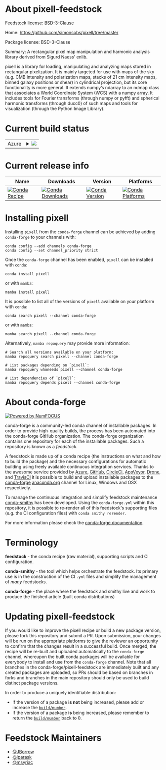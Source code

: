 About pixell-feedstock
======================

Feedstock license: [BSD-3-Clause](https://github.com/conda-forge/pixell-feedstock/blob/main/LICENSE.txt)

Home: https://github.com/simonsobs/pixell/tree/master

Package license: BSD-3-Clause

Summary: A rectangular pixel map manipulation and harmonic analysis library derived from Sigurd Naess' enlib.

pixell is a library for loading, manipulating and analyzing maps stored in
rectangular pixelization. It is mainly targeted for use with maps of the
sky (e.g. CMB intensity and polarization maps, stacks of 21 cm intensity
maps, binned galaxy positions or shear) in cylindrical projection, but
its core functionality is more general. It extends numpy’s ndarray to an
ndmap class that associates a World Coordinate System (WCS) with a numpy
array. It includes tools for Fourier transforms (through numpy or pyfft)
and spherical harmonic transforms (through ducc0) of such maps and tools
for visualization (through the Python Image Library).


Current build status
====================


<table>
    
  <tr>
    <td>Azure</td>
    <td>
      <details>
        <summary>
          <a href="https://dev.azure.com/conda-forge/feedstock-builds/_build/latest?definitionId=23477&branchName=main">
            <img src="https://dev.azure.com/conda-forge/feedstock-builds/_apis/build/status/pixell-feedstock?branchName=main">
          </a>
        </summary>
        <table>
          <thead><tr><th>Variant</th><th>Status</th></tr></thead>
          <tbody><tr>
              <td>linux_64_python3.10.____cpython</td>
              <td>
                <a href="https://dev.azure.com/conda-forge/feedstock-builds/_build/latest?definitionId=23477&branchName=main">
                  <img src="https://dev.azure.com/conda-forge/feedstock-builds/_apis/build/status/pixell-feedstock?branchName=main&jobName=linux&configuration=linux%20linux_64_python3.10.____cpython" alt="variant">
                </a>
              </td>
            </tr><tr>
              <td>linux_64_python3.11.____cpython</td>
              <td>
                <a href="https://dev.azure.com/conda-forge/feedstock-builds/_build/latest?definitionId=23477&branchName=main">
                  <img src="https://dev.azure.com/conda-forge/feedstock-builds/_apis/build/status/pixell-feedstock?branchName=main&jobName=linux&configuration=linux%20linux_64_python3.11.____cpython" alt="variant">
                </a>
              </td>
            </tr><tr>
              <td>linux_64_python3.12.____cpython</td>
              <td>
                <a href="https://dev.azure.com/conda-forge/feedstock-builds/_build/latest?definitionId=23477&branchName=main">
                  <img src="https://dev.azure.com/conda-forge/feedstock-builds/_apis/build/status/pixell-feedstock?branchName=main&jobName=linux&configuration=linux%20linux_64_python3.12.____cpython" alt="variant">
                </a>
              </td>
            </tr><tr>
              <td>linux_64_python3.13.____cp313</td>
              <td>
                <a href="https://dev.azure.com/conda-forge/feedstock-builds/_build/latest?definitionId=23477&branchName=main">
                  <img src="https://dev.azure.com/conda-forge/feedstock-builds/_apis/build/status/pixell-feedstock?branchName=main&jobName=linux&configuration=linux%20linux_64_python3.13.____cp313" alt="variant">
                </a>
              </td>
            </tr><tr>
              <td>linux_64_python3.9.____cpython</td>
              <td>
                <a href="https://dev.azure.com/conda-forge/feedstock-builds/_build/latest?definitionId=23477&branchName=main">
                  <img src="https://dev.azure.com/conda-forge/feedstock-builds/_apis/build/status/pixell-feedstock?branchName=main&jobName=linux&configuration=linux%20linux_64_python3.9.____cpython" alt="variant">
                </a>
              </td>
            </tr><tr>
              <td>osx_64_python3.10.____cpython</td>
              <td>
                <a href="https://dev.azure.com/conda-forge/feedstock-builds/_build/latest?definitionId=23477&branchName=main">
                  <img src="https://dev.azure.com/conda-forge/feedstock-builds/_apis/build/status/pixell-feedstock?branchName=main&jobName=osx&configuration=osx%20osx_64_python3.10.____cpython" alt="variant">
                </a>
              </td>
            </tr><tr>
              <td>osx_64_python3.11.____cpython</td>
              <td>
                <a href="https://dev.azure.com/conda-forge/feedstock-builds/_build/latest?definitionId=23477&branchName=main">
                  <img src="https://dev.azure.com/conda-forge/feedstock-builds/_apis/build/status/pixell-feedstock?branchName=main&jobName=osx&configuration=osx%20osx_64_python3.11.____cpython" alt="variant">
                </a>
              </td>
            </tr><tr>
              <td>osx_64_python3.12.____cpython</td>
              <td>
                <a href="https://dev.azure.com/conda-forge/feedstock-builds/_build/latest?definitionId=23477&branchName=main">
                  <img src="https://dev.azure.com/conda-forge/feedstock-builds/_apis/build/status/pixell-feedstock?branchName=main&jobName=osx&configuration=osx%20osx_64_python3.12.____cpython" alt="variant">
                </a>
              </td>
            </tr><tr>
              <td>osx_64_python3.13.____cp313</td>
              <td>
                <a href="https://dev.azure.com/conda-forge/feedstock-builds/_build/latest?definitionId=23477&branchName=main">
                  <img src="https://dev.azure.com/conda-forge/feedstock-builds/_apis/build/status/pixell-feedstock?branchName=main&jobName=osx&configuration=osx%20osx_64_python3.13.____cp313" alt="variant">
                </a>
              </td>
            </tr><tr>
              <td>osx_64_python3.9.____cpython</td>
              <td>
                <a href="https://dev.azure.com/conda-forge/feedstock-builds/_build/latest?definitionId=23477&branchName=main">
                  <img src="https://dev.azure.com/conda-forge/feedstock-builds/_apis/build/status/pixell-feedstock?branchName=main&jobName=osx&configuration=osx%20osx_64_python3.9.____cpython" alt="variant">
                </a>
              </td>
            </tr>
          </tbody>
        </table>
      </details>
    </td>
  </tr>
</table>

Current release info
====================

| Name | Downloads | Version | Platforms |
| --- | --- | --- | --- |
| [![Conda Recipe](https://img.shields.io/badge/recipe-pixell-green.svg)](https://anaconda.org/conda-forge/pixell) | [![Conda Downloads](https://img.shields.io/conda/dn/conda-forge/pixell.svg)](https://anaconda.org/conda-forge/pixell) | [![Conda Version](https://img.shields.io/conda/vn/conda-forge/pixell.svg)](https://anaconda.org/conda-forge/pixell) | [![Conda Platforms](https://img.shields.io/conda/pn/conda-forge/pixell.svg)](https://anaconda.org/conda-forge/pixell) |

Installing pixell
=================

Installing `pixell` from the `conda-forge` channel can be achieved by adding `conda-forge` to your channels with:

```
conda config --add channels conda-forge
conda config --set channel_priority strict
```

Once the `conda-forge` channel has been enabled, `pixell` can be installed with `conda`:

```
conda install pixell
```

or with `mamba`:

```
mamba install pixell
```

It is possible to list all of the versions of `pixell` available on your platform with `conda`:

```
conda search pixell --channel conda-forge
```

or with `mamba`:

```
mamba search pixell --channel conda-forge
```

Alternatively, `mamba repoquery` may provide more information:

```
# Search all versions available on your platform:
mamba repoquery search pixell --channel conda-forge

# List packages depending on `pixell`:
mamba repoquery whoneeds pixell --channel conda-forge

# List dependencies of `pixell`:
mamba repoquery depends pixell --channel conda-forge
```


About conda-forge
=================

[![Powered by
NumFOCUS](https://img.shields.io/badge/powered%20by-NumFOCUS-orange.svg?style=flat&colorA=E1523D&colorB=007D8A)](https://numfocus.org)

conda-forge is a community-led conda channel of installable packages.
In order to provide high-quality builds, the process has been automated into the
conda-forge GitHub organization. The conda-forge organization contains one repository
for each of the installable packages. Such a repository is known as a *feedstock*.

A feedstock is made up of a conda recipe (the instructions on what and how to build
the package) and the necessary configurations for automatic building using freely
available continuous integration services. Thanks to the awesome service provided by
[Azure](https://azure.microsoft.com/en-us/services/devops/), [GitHub](https://github.com/),
[CircleCI](https://circleci.com/), [AppVeyor](https://www.appveyor.com/),
[Drone](https://cloud.drone.io/welcome), and [TravisCI](https://travis-ci.com/)
it is possible to build and upload installable packages to the
[conda-forge](https://anaconda.org/conda-forge) [anaconda.org](https://anaconda.org/)
channel for Linux, Windows and OSX respectively.

To manage the continuous integration and simplify feedstock maintenance
[conda-smithy](https://github.com/conda-forge/conda-smithy) has been developed.
Using the ``conda-forge.yml`` within this repository, it is possible to re-render all of
this feedstock's supporting files (e.g. the CI configuration files) with ``conda smithy rerender``.

For more information please check the [conda-forge documentation](https://conda-forge.org/docs/).

Terminology
===========

**feedstock** - the conda recipe (raw material), supporting scripts and CI configuration.

**conda-smithy** - the tool which helps orchestrate the feedstock.
                   Its primary use is in the construction of the CI ``.yml`` files
                   and simplify the management of *many* feedstocks.

**conda-forge** - the place where the feedstock and smithy live and work to
                  produce the finished article (built conda distributions)


Updating pixell-feedstock
=========================

If you would like to improve the pixell recipe or build a new
package version, please fork this repository and submit a PR. Upon submission,
your changes will be run on the appropriate platforms to give the reviewer an
opportunity to confirm that the changes result in a successful build. Once
merged, the recipe will be re-built and uploaded automatically to the
`conda-forge` channel, whereupon the built conda packages will be available for
everybody to install and use from the `conda-forge` channel.
Note that all branches in the conda-forge/pixell-feedstock are
immediately built and any created packages are uploaded, so PRs should be based
on branches in forks and branches in the main repository should only be used to
build distinct package versions.

In order to produce a uniquely identifiable distribution:
 * If the version of a package **is not** being increased, please add or increase
   the [``build/number``](https://docs.conda.io/projects/conda-build/en/latest/resources/define-metadata.html#build-number-and-string).
 * If the version of a package **is** being increased, please remember to return
   the [``build/number``](https://docs.conda.io/projects/conda-build/en/latest/resources/define-metadata.html#build-number-and-string)
   back to 0.

Feedstock Maintainers
=====================

* [@JBorrow](https://github.com/JBorrow/)
* [@iparask](https://github.com/iparask/)
* [@msyriac](https://github.com/msyriac/)

